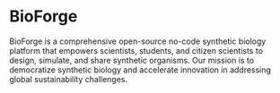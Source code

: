 # BioForge
BioForge is a comprehensive open-source no-code synthetic biology platform that empowers scientists, students, and citizen scientists to design, simulate, and share synthetic organisms. Our mission is to democratize synthetic biology and accelerate innovation in addressing global sustainability challenges.
